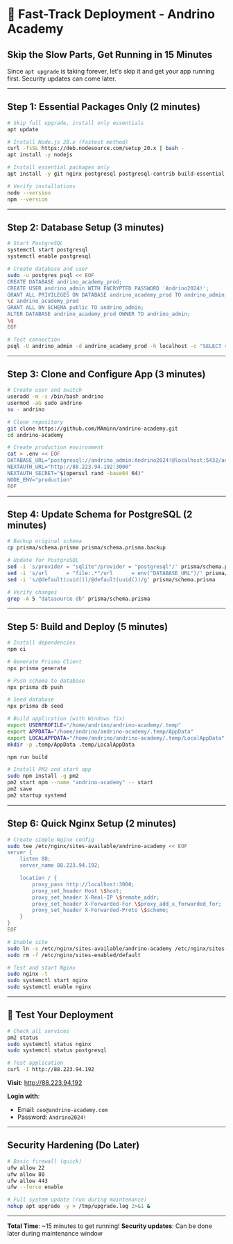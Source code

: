 # 🚀 Fast-Track Deployment - Andrino Academy

## Skip the Slow Parts, Get Running in 15 Minutes

Since `apt upgrade` is taking forever, let's skip it and get your app running first. Security updates can come later.

---

## Step 1: Essential Packages Only (2 minutes)

```bash
# Skip full upgrade, install only essentials
apt update

# Install Node.js 20.x (fastest method)
curl -fsSL https://deb.nodesource.com/setup_20.x | bash -
apt install -y nodejs

# Install essential packages only
apt install -y git nginx postgresql postgresql-contrib build-essential

# Verify installations
node --version
npm --version
```

---

## Step 2: Database Setup (3 minutes)

```bash
# Start PostgreSQL
systemctl start postgresql
systemctl enable postgresql

# Create database and user
sudo -u postgres psql << EOF
CREATE DATABASE andrino_academy_prod;
CREATE USER andrino_admin WITH ENCRYPTED PASSWORD 'Andrino2024!';
GRANT ALL PRIVILEGES ON DATABASE andrino_academy_prod TO andrino_admin;
\c andrino_academy_prod
GRANT ALL ON SCHEMA public TO andrino_admin;
ALTER DATABASE andrino_academy_prod OWNER TO andrino_admin;
\q
EOF

# Test connection
psql -U andrino_admin -d andrino_academy_prod -h localhost -c "SELECT version();"
```

---

## Step 3: Clone and Configure App (3 minutes)

```bash
# Create user and switch
useradd -m -s /bin/bash andrino
usermod -aG sudo andrino
su - andrino

# Clone repository
git clone https://github.com/MAminn/andrino-academy.git
cd andrino-academy

# Create production environment
cat > .env << EOF
DATABASE_URL="postgresql://andrino_admin:Andrino2024!@localhost:5432/andrino_academy_prod?schema=public"
NEXTAUTH_URL="http://88.223.94.192:3000"
NEXTAUTH_SECRET="$(openssl rand -base64 64)"
NODE_ENV="production"
EOF
```

---

## Step 4: Update Schema for PostgreSQL (2 minutes)

```bash
# Backup original schema
cp prisma/schema.prisma prisma/schema.prisma.backup

# Update for PostgreSQL
sed -i 's/provider = "sqlite"/provider = "postgresql"/' prisma/schema.prisma
sed -i 's/url      = "file:.*"/url      = env("DATABASE_URL")/' prisma/schema.prisma
sed -i 's/@default(cuid())/@default(uuid())/g' prisma/schema.prisma

# Verify changes
grep -A 5 "datasource db" prisma/schema.prisma
```

---

## Step 5: Build and Deploy (5 minutes)

```bash
# Install dependencies
npm ci

# Generate Prisma Client
npx prisma generate

# Push schema to database
npx prisma db push

# Seed database
npx prisma db seed

# Build application (with Windows fix)
export USERPROFILE="/home/andrino/andrino-academy/.temp"
export APPDATA="/home/andrino/andrino-academy/.temp/AppData"
export LOCALAPPDATA="/home/andrino/andrino-academy/.temp/LocalAppData"
mkdir -p .temp/AppData .temp/LocalAppData

npm run build

# Install PM2 and start app
sudo npm install -g pm2
pm2 start npm --name "andrino-academy" -- start
pm2 save
pm2 startup systemd
```

---

## Step 6: Quick Nginx Setup (2 minutes)

```bash
# Create simple Nginx config
sudo tee /etc/nginx/sites-available/andrino-academy << EOF
server {
    listen 80;
    server_name 88.223.94.192;

    location / {
        proxy_pass http://localhost:3000;
        proxy_set_header Host \$host;
        proxy_set_header X-Real-IP \$remote_addr;
        proxy_set_header X-Forwarded-For \$proxy_add_x_forwarded_for;
        proxy_set_header X-Forwarded-Proto \$scheme;
    }
}
EOF

# Enable site
sudo ln -s /etc/nginx/sites-available/andrino-academy /etc/nginx/sites-enabled/
sudo rm -f /etc/nginx/sites-enabled/default

# Test and start Nginx
sudo nginx -t
sudo systemctl start nginx
sudo systemctl enable nginx
```

---

## 🎯 Test Your Deployment

```bash
# Check all services
pm2 status
sudo systemctl status nginx
sudo systemctl status postgresql

# Test application
curl -I http://88.223.94.192
```

**Visit**: http://88.223.94.192

**Login with**:

- Email: `ceo@andrino-academy.com`
- Password: `Andrino2024!`

---

## Security Hardening (Do Later)

```bash
# Basic firewall (quick)
ufw allow 22
ufw allow 80
ufw allow 443
ufw --force enable

# Full system update (run during maintenance)
nohup apt upgrade -y > /tmp/upgrade.log 2>&1 &
```

---

**Total Time**: ~15 minutes to get running!
**Security updates**: Can be done later during maintenance window
